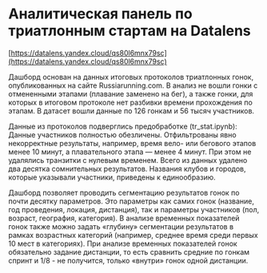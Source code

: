 # Аналитическая панель по триатлонным стартам на Datalens

[https://datalens.yandex.cloud/qs80l6mnx79sc](https://datalens.yandex.cloud/qs80l6mnx79sc)

Дашборд основан на данных итоговых протоколов триатлонных гонок, опубликованных на сайте Russiarunning.com. В анализ не вошли гонки с отмененными этапами (плавание заменено на бег), а также гонки, для которых в итоговом протоколе нет разбивки времени прохождения по этапам. В датасет вошли данные по 126 гонкам и 56 тысяч участников.


Данные из протоколов подверглись предобработке (tr_stat.ipynb):
Данные участников полностью обезличены. Отфильтрованы явно некорректные результаты, например, время вело- или бегового этапов менее 10 минут, а плавательного этапа — менее 4 минут. При этом не удалялись транзитки с нулевым временем. Всего из данных удалено два десятка сомнительных результатов. Названия клубов и городов, которые указывали участники, приведены к единообразию.

Дашборд позволяет проводить сегментацию результатов гонок по почти десятку параметров. Это параметры как самих гонок (название, год проведения, локация, дистанция), так и параметры участников (пол, возраст, география, категория). В анализе временных показателей гонок также можно задать «глубину» сегментации результатов в рамках возрастных категорий (например, среднее время среди первых 10 мест в категориях). При анализе временных показателей гонок обязательно задание дистанции, то есть сравнить средние по гонкам спринт и 1/8 - не получится, только «внутри» гонок одной дистанции.
